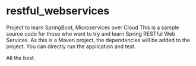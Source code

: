 # restful_webservices
Project to learn SpringBoot, Microservices over Cloud
This is a sample source code for those who want to try and learn Spring RESTful Web Services.
As this is a Maven project, the dependencies will be added to the project. 
You can directly run the application and test.

All the best.
